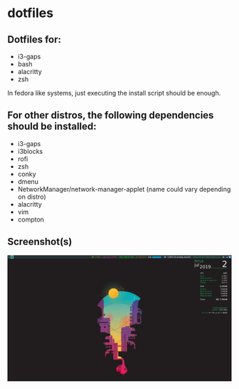 # dotfiles

## Dotfiles for:

* i3-gaps
* bash
* alacritty
* zsh

In fedora like systems, just executing the install script should be enough.

## For other distros, the following dependencies should be installed:

* i3-gaps
* i3blocks
* rofi
* zsh
* conky
* dmenu
* NetworkManager/network-manager-applet (name could vary depending on distro)
* alacritty
* vim 
* compton

## Screenshot(s)

![Screenshot](screenshot.png)
